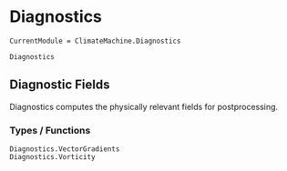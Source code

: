 # Diagnostics

```@meta
CurrentModule = ClimateMachine.Diagnostics
```

```@docs
Diagnostics
```

## Diagnostic Fields

Diagnostics computes the physically relevant fields for postprocessing.

### Types / Functions

```@docs
Diagnostics.VectorGradients
Diagnostics.Vorticity
```
